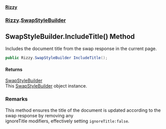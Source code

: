 #### [Rizzy](index.md 'index')
### [Rizzy](Rizzy.md 'Rizzy').[SwapStyleBuilder](Rizzy.SwapStyleBuilder.md 'Rizzy.SwapStyleBuilder')

## SwapStyleBuilder.IncludeTitle() Method

Includes the document title from the swap response in the current page.

```csharp
public Rizzy.SwapStyleBuilder IncludeTitle();
```

#### Returns
[SwapStyleBuilder](Rizzy.SwapStyleBuilder.md 'Rizzy.SwapStyleBuilder')  
This [SwapStyleBuilder](Rizzy.SwapStyleBuilder.md 'Rizzy.SwapStyleBuilder') object instance.

### Remarks
This method ensures the title of the document is updated according to the swap response by removing any  
ignoreTitle modifiers, effectively setting `ignoreTitle:false`.